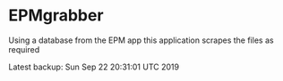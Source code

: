 # EPMgrabber
Using a database from the EPM app this application scrapes the files as required


Latest backup: Sun Sep 22 20:31:01 UTC 2019
